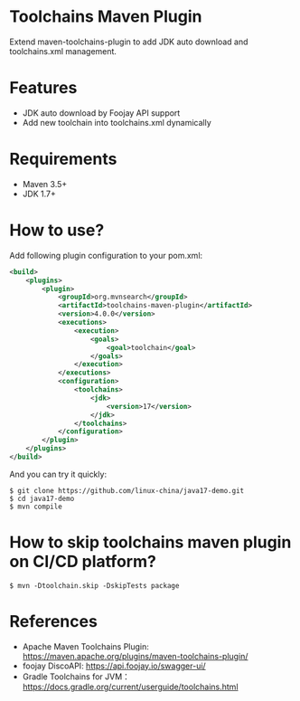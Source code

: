 Toolchains Maven Plugin
=========================

Extend maven-toolchains-plugin to add JDK auto download and toolchains.xml management.

# Features

* JDK auto download by Foojay API support
* Add new toolchain into toolchains.xml dynamically

# Requirements

* Maven 3.5+
* JDK 1.7+

# How to use?

Add following plugin configuration to your pom.xml:

```xml
<build>
    <plugins>
        <plugin>
            <groupId>org.mvnsearch</groupId>
            <artifactId>toolchains-maven-plugin</artifactId>
            <version>4.0.0</version>
            <executions>
                <execution>
                    <goals>
                        <goal>toolchain</goal>
                    </goals>
                </execution>
            </executions>
            <configuration>
                <toolchains>
                    <jdk>
                        <version>17</version>
                    </jdk>
                </toolchains>
            </configuration>
        </plugin>
    </plugins>
</build>
```

And you can try it quickly: 
     
```
$ git clone https://github.com/linux-china/java17-demo.git
$ cd java17-demo
$ mvn compile
```          

# How to skip toolchains maven plugin on CI/CD platform?

```
$ mvn -Dtoolchain.skip -DskipTests package
```

# References

* Apache Maven Toolchains Plugin: https://maven.apache.org/plugins/maven-toolchains-plugin/
* foojay DiscoAPI: https://api.foojay.io/swagger-ui/
* Gradle Toolchains for JVM：https://docs.gradle.org/current/userguide/toolchains.html 